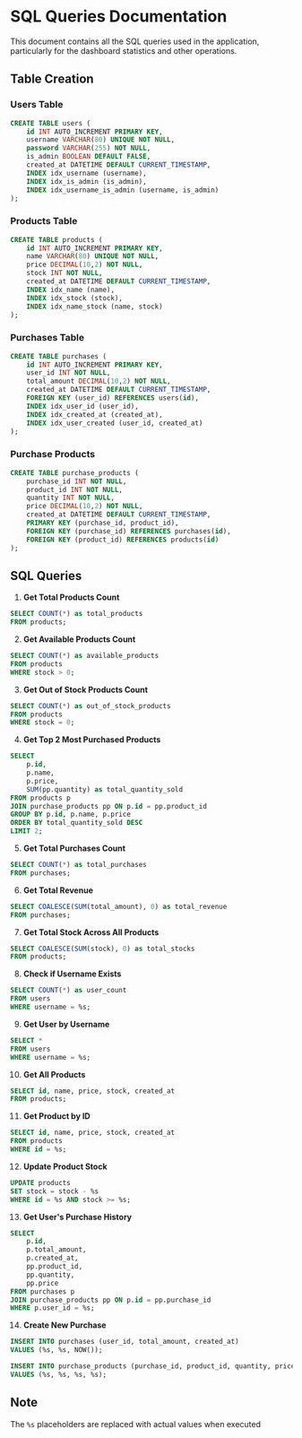 # SQL Queries Documentation

This document contains all the SQL queries used in the application, particularly for the dashboard statistics and other operations.

## Table Creation

### Users Table
```sql
CREATE TABLE users (
    id INT AUTO_INCREMENT PRIMARY KEY,
    username VARCHAR(80) UNIQUE NOT NULL,
    password VARCHAR(255) NOT NULL,
    is_admin BOOLEAN DEFAULT FALSE,
    created_at DATETIME DEFAULT CURRENT_TIMESTAMP,
    INDEX idx_username (username),
    INDEX idx_is_admin (is_admin),
    INDEX idx_username_is_admin (username, is_admin)
);
```

### Products Table
```sql
CREATE TABLE products (
    id INT AUTO_INCREMENT PRIMARY KEY,
    name VARCHAR(80) UNIQUE NOT NULL,
    price DECIMAL(10,2) NOT NULL,
    stock INT NOT NULL,
    created_at DATETIME DEFAULT CURRENT_TIMESTAMP,
    INDEX idx_name (name),
    INDEX idx_stock (stock),
    INDEX idx_name_stock (name, stock)
);
```

### Purchases Table
```sql
CREATE TABLE purchases (
    id INT AUTO_INCREMENT PRIMARY KEY,
    user_id INT NOT NULL,
    total_amount DECIMAL(10,2) NOT NULL,
    created_at DATETIME DEFAULT CURRENT_TIMESTAMP,
    FOREIGN KEY (user_id) REFERENCES users(id),
    INDEX idx_user_id (user_id),
    INDEX idx_created_at (created_at),
    INDEX idx_user_created (user_id, created_at)
);
```

### Purchase Products
```sql
CREATE TABLE purchase_products (
    purchase_id INT NOT NULL,
    product_id INT NOT NULL,
    quantity INT NOT NULL,
    price DECIMAL(10,2) NOT NULL,
    created_at DATETIME DEFAULT CURRENT_TIMESTAMP,
    PRIMARY KEY (purchase_id, product_id),
    FOREIGN KEY (purchase_id) REFERENCES purchases(id),
    FOREIGN KEY (product_id) REFERENCES products(id)
);
```

## SQL Queries

1. **Get Total Products Count**
```sql
SELECT COUNT(*) as total_products
FROM products;
```

2. **Get Available Products Count**
```sql
SELECT COUNT(*) as available_products
FROM products
WHERE stock > 0;
```

3. **Get Out of Stock Products Count**
```sql
SELECT COUNT(*) as out_of_stock_products
FROM products
WHERE stock = 0;
```

4. **Get Top 2 Most Purchased Products**
```sql
SELECT 
    p.id,
    p.name,
    p.price,
    SUM(pp.quantity) as total_quantity_sold
FROM products p
JOIN purchase_products pp ON p.id = pp.product_id
GROUP BY p.id, p.name, p.price
ORDER BY total_quantity_sold DESC
LIMIT 2;
```

5. **Get Total Purchases Count**
```sql
SELECT COUNT(*) as total_purchases
FROM purchases;
```

6. **Get Total Revenue**
```sql
SELECT COALESCE(SUM(total_amount), 0) as total_revenue
FROM purchases;
```

7. **Get Total Stock Across All Products**
```sql
SELECT COALESCE(SUM(stock), 0) as total_stocks
FROM products;
```

8. **Check if Username Exists**
```sql
SELECT COUNT(*) as user_count
FROM users
WHERE username = %s;
```

9. **Get User by Username**
```sql
SELECT *
FROM users
WHERE username = %s;
```

10. **Get All Products**
```sql
SELECT id, name, price, stock, created_at
FROM products;
```

11. **Get Product by ID**
```sql
SELECT id, name, price, stock, created_at
FROM products
WHERE id = %s;
```

12. **Update Product Stock**
```sql
UPDATE products
SET stock = stock - %s
WHERE id = %s AND stock >= %s;
```

13. **Get User's Purchase History**
```sql
SELECT 
    p.id,
    p.total_amount,
    p.created_at,
    pp.product_id,
    pp.quantity,
    pp.price
FROM purchases p
JOIN purchase_products pp ON p.id = pp.purchase_id
WHERE p.user_id = %s;
```

14. **Create New Purchase**
```sql
INSERT INTO purchases (user_id, total_amount, created_at)
VALUES (%s, %s, NOW());

INSERT INTO purchase_products (purchase_id, product_id, quantity, price)
VALUES (%s, %s, %s, %s);
```

## Note
The `%s` placeholders are replaced with actual values when executed
